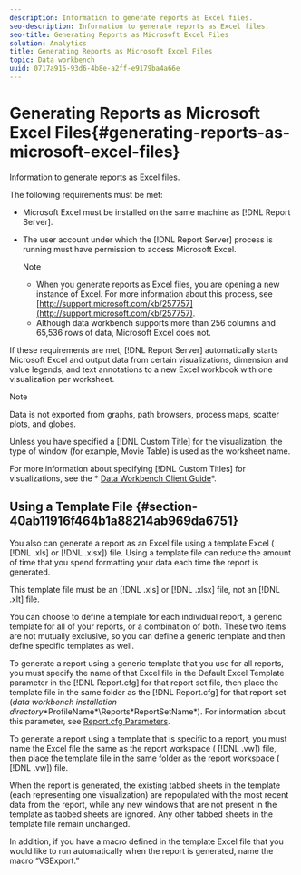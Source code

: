 ```yaml
---
description: Information to generate reports as Excel files.
seo-description: Information to generate reports as Excel files.
seo-title: Generating Reports as Microsoft Excel Files
solution: Analytics
title: Generating Reports as Microsoft Excel Files
topic: Data workbench
uuid: 0717a916-93d6-4b8e-a2ff-e9179ba4a66e
---
```


# Generating Reports as Microsoft Excel Files{#generating-reports-as-microsoft-excel-files}

Information to generate reports as Excel files.

The following requirements must be met:

* Microsoft Excel must be installed on the same machine as [!DNL Report Server]. 
* The user account under which the [!DNL Report Server] process is running must have permission to access Microsoft Excel. 

  >[!NOTE]
  >
  >
  >    
  >    
  >    * When you generate reports as Excel files, you are opening a new instance of Excel. For more information about this process, see [http://support.microsoft.com/kb/257757](http://support.microsoft.com/kb/257757). 
  >    * Although data workbench supports more than 256 columns and 65,536 rows of data, Microsoft Excel does not. 
  >    
  >

If these requirements are met, [!DNL Report Server] automatically starts Microsoft Excel and output data from certain visualizations, dimension and value legends, and text annotations to a new Excel workbook with one visualization per worksheet.

>[!NOTE]
>
>Data is not exported from graphs, path browsers, process maps, scatter plots, and globes.

Unless you have specified a [!DNL Custom Title] for the visualization, the type of window (for example, Movie Table) is used as the worksheet name.

For more information about specifying [!DNL Custom Titles] for visualizations, see the * [Data Workbench Client Guide](https://marketing.adobe.com/resources/help/en_US/insight/client/)*.

## Using a Template File {#section-40ab11916f464b1a88214ab969da6751}

You also can generate a report as an Excel file using a template Excel ( [!DNL .xls] or [!DNL .xlsx]) file. Using a template file can reduce the amount of time that you spend formatting your data each time the report is generated.

This template file must be an [!DNL .xls] or [!DNL .xlsx] file, not an [!DNL .xlt] file.

You can choose to define a template for each individual report, a generic template for all of your reports, or a combination of both. These two items are not mutually exclusive, so you can define a generic template and then define specific templates as well.

To generate a report using a generic template that you use for all reports, you must specify the name of that Excel file in the Default Excel Template parameter in the [!DNL Report.cfg] for that report set file, then place the template file in the same folder as the [!DNL Report.cfg] for that report set (*data workbench installation directory*\*ProfileName*\Reports\*ReportSetName*). For information about this parameter, see [Report.cfg Parameters](../../../../../home/c-rpt-oview/c-rpt-param-ref/c-rpt-param.md#concept-838e59d72d3f4cb29ee15f5c7eb0ceff).

To generate a report using a template that is specific to a report, you must name the Excel file the same as the report workspace ( [!DNL .vw]) file, then place the template file in the same folder as the report workspace ( [!DNL .vw]) file.

When the report is generated, the existing tabbed sheets in the template (each representing one visualization) are repopulated with the most recent data from the report, while any new windows that are not present in the template as tabbed sheets are ignored. Any other tabbed sheets in the template file remain unchanged.

In addition, if you have a macro defined in the template Excel file that you would like to run automatically when the report is generated, name the macro “VSExport.” 
